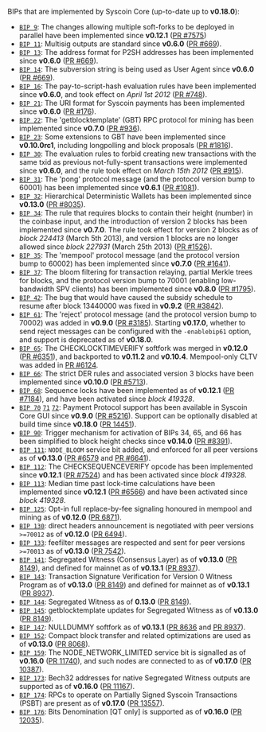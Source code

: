 ﻿BIPs that are implemented by Syscoin Core (up-to-date up to **v0.18.0**):

* [`BIP 9`](https://github.com/syscoin/bips/blob/master/bip-0009.mediawiki): The changes allowing multiple soft-forks to be deployed in parallel have been implemented since **v0.12.1**  ([PR #7575](https://github.com/syscoin/syscoin/pull/7575))
* [`BIP 11`](https://github.com/syscoin/bips/blob/master/bip-0011.mediawiki): Multisig outputs are standard since **v0.6.0** ([PR #669](https://github.com/syscoin/syscoin/pull/669)).
* [`BIP 13`](https://github.com/syscoin/bips/blob/master/bip-0013.mediawiki): The address format for P2SH addresses has been implemented since **v0.6.0** ([PR #669](https://github.com/syscoin/syscoin/pull/669)).
* [`BIP 14`](https://github.com/syscoin/bips/blob/master/bip-0014.mediawiki): The subversion string is being used as User Agent since **v0.6.0** ([PR #669](https://github.com/syscoin/syscoin/pull/669)).
* [`BIP 16`](https://github.com/syscoin/bips/blob/master/bip-0016.mediawiki): The pay-to-script-hash evaluation rules have been implemented since **v0.6.0**, and took effect on *April 1st 2012* ([PR #748](https://github.com/syscoin/syscoin/pull/748)).
* [`BIP 21`](https://github.com/syscoin/bips/blob/master/bip-0021.mediawiki): The URI format for Syscoin payments has been implemented since **v0.6.0** ([PR #176](https://github.com/syscoin/syscoin/pull/176)).
* [`BIP 22`](https://github.com/syscoin/bips/blob/master/bip-0022.mediawiki): The 'getblocktemplate' (GBT) RPC protocol for mining has been implemented since **v0.7.0** ([PR #936](https://github.com/syscoin/syscoin/pull/936)).
* [`BIP 23`](https://github.com/syscoin/bips/blob/master/bip-0023.mediawiki): Some extensions to GBT have been implemented since **v0.10.0rc1**, including longpolling and block proposals ([PR #1816](https://github.com/syscoin/syscoin/pull/1816)).
* [`BIP 30`](https://github.com/syscoin/bips/blob/master/bip-0030.mediawiki): The evaluation rules to forbid creating new transactions with the same txid as previous not-fully-spent transactions were implemented since **v0.6.0**, and the rule took effect on *March 15th 2012* ([PR #915](https://github.com/syscoin/syscoin/pull/915)).
* [`BIP 31`](https://github.com/syscoin/bips/blob/master/bip-0031.mediawiki): The 'pong' protocol message (and the protocol version bump to 60001) has been implemented since **v0.6.1** ([PR #1081](https://github.com/syscoin/syscoin/pull/1081)).
* [`BIP 32`](https://github.com/syscoin/bips/blob/master/bip-0032.mediawiki): Hierarchical Deterministic Wallets has been implemented since **v0.13.0** ([PR #8035](https://github.com/syscoin/syscoin/pull/8035)).
* [`BIP 34`](https://github.com/syscoin/bips/blob/master/bip-0034.mediawiki): The rule that requires blocks to contain their height (number) in the coinbase input, and the introduction of version 2 blocks has been implemented since **v0.7.0**. The rule took effect for version 2 blocks as of *block 224413* (March 5th 2013), and version 1 blocks are no longer allowed since *block 227931* (March 25th 2013) ([PR #1526](https://github.com/syscoin/syscoin/pull/1526)).
* [`BIP 35`](https://github.com/syscoin/bips/blob/master/bip-0035.mediawiki): The 'mempool' protocol message (and the protocol version bump to 60002) has been implemented since **v0.7.0** ([PR #1641](https://github.com/syscoin/syscoin/pull/1641)).
* [`BIP 37`](https://github.com/syscoin/bips/blob/master/bip-0037.mediawiki): The bloom filtering for transaction relaying, partial Merkle trees for blocks, and the protocol version bump to 70001 (enabling low-bandwidth SPV clients) has been implemented since **v0.8.0** ([PR #1795](https://github.com/syscoin/syscoin/pull/1795)).
* [`BIP 42`](https://github.com/syscoin/bips/blob/master/bip-0042.mediawiki): The bug that would have caused the subsidy schedule to resume after block 13440000 was fixed in **v0.9.2** ([PR #3842](https://github.com/syscoin/syscoin/pull/3842)).
* [`BIP 61`](https://github.com/syscoin/bips/blob/master/bip-0061.mediawiki): The 'reject' protocol message (and the protocol version bump to 70002) was added in **v0.9.0** ([PR #3185](https://github.com/syscoin/syscoin/pull/3185)). Starting **v0.17.0**, whether to send reject messages can be configured with the `-enablebip61` option, and support is deprecated as of **v0.18.0**.
* [`BIP 65`](https://github.com/syscoin/bips/blob/master/bip-0065.mediawiki): The CHECKLOCKTIMEVERIFY softfork was merged in **v0.12.0** ([PR #6351](https://github.com/syscoin/syscoin/pull/6351)), and backported to **v0.11.2** and **v0.10.4**. Mempool-only CLTV was added in [PR #6124](https://github.com/syscoin/syscoin/pull/6124).
* [`BIP 66`](https://github.com/syscoin/bips/blob/master/bip-0066.mediawiki): The strict DER rules and associated version 3 blocks have been implemented since **v0.10.0** ([PR #5713](https://github.com/syscoin/syscoin/pull/5713)).
* [`BIP 68`](https://github.com/syscoin/bips/blob/master/bip-0068.mediawiki): Sequence locks have been implemented as of **v0.12.1**  ([PR #7184](https://github.com/syscoin/syscoin/pull/7184)), and have been activated since *block 419328*.
* [`BIP 70`](https://github.com/syscoin/bips/blob/master/bip-0070.mediawiki) [`71`](https://github.com/syscoin/bips/blob/master/bip-0071.mediawiki) [`72`](https://github.com/syscoin/bips/blob/master/bip-0072.mediawiki): Payment Protocol support has been available in Syscoin Core GUI since **v0.9.0** ([PR #5216](https://github.com/syscoin/syscoin/pull/5216)). Support can be optionally disabled at build time since **v0.18.0** ([PR 14451](https://github.com/syscoin/syscoin/pull/14451)).
* [`BIP 90`](https://github.com/syscoin/bips/blob/master/bip-0090.mediawiki): Trigger mechanism for activation of BIPs 34, 65, and 66 has been simplified to block height checks since **v0.14.0** ([PR #8391](https://github.com/syscoin/syscoin/pull/8391)).
* [`BIP 111`](https://github.com/syscoin/bips/blob/master/bip-0111.mediawiki): `NODE_BLOOM` service bit added, and enforced for all peer versions as of **v0.13.0** ([PR #6579](https://github.com/syscoin/syscoin/pull/6579) and [PR #6641](https://github.com/syscoin/syscoin/pull/6641)).
* [`BIP 112`](https://github.com/syscoin/bips/blob/master/bip-0112.mediawiki): The CHECKSEQUENCEVERIFY opcode has been implemented since **v0.12.1** ([PR #7524](https://github.com/syscoin/syscoin/pull/7524)) and has been activated since *block 419328*.
* [`BIP 113`](https://github.com/syscoin/bips/blob/master/bip-0113.mediawiki): Median time past lock-time calculations have been implemented since **v0.12.1** ([PR #6566](https://github.com/syscoin/syscoin/pull/6566)) and have been activated since *block 419328*.
* [`BIP 125`](https://github.com/syscoin/bips/blob/master/bip-0125.mediawiki): Opt-in full replace-by-fee signaling honoured in mempool and mining as of **v0.12.0** ([PR 6871](https://github.com/syscoin/syscoin/pull/6871)).
* [`BIP 130`](https://github.com/syscoin/bips/blob/master/bip-0130.mediawiki): direct headers announcement is negotiated with peer versions `>=70012` as of **v0.12.0** ([PR 6494](https://github.com/syscoin/syscoin/pull/6494)).
* [`BIP 133`](https://github.com/syscoin/bips/blob/master/bip-0133.mediawiki): feefilter messages are respected and sent for peer versions `>=70013` as of **v0.13.0** ([PR 7542](https://github.com/syscoin/syscoin/pull/7542)).
* [`BIP 141`](https://github.com/syscoin/bips/blob/master/bip-0141.mediawiki): Segregated Witness (Consensus Layer) as of **v0.13.0** ([PR 8149](https://github.com/syscoin/syscoin/pull/8149)), and defined for mainnet as of **v0.13.1** ([PR 8937](https://github.com/syscoin/syscoin/pull/8937)).
* [`BIP 143`](https://github.com/syscoin/bips/blob/master/bip-0143.mediawiki): Transaction Signature Verification for Version 0 Witness Program as of **v0.13.0** ([PR 8149](https://github.com/syscoin/syscoin/pull/8149)) and defined for mainnet as of **v0.13.1** ([PR 8937](https://github.com/syscoin/syscoin/pull/8937)).
* [`BIP 144`](https://github.com/syscoin/bips/blob/master/bip-0144.mediawiki): Segregated Witness as of **0.13.0** ([PR 8149](https://github.com/syscoin/syscoin/pull/8149)).
* [`BIP 145`](https://github.com/syscoin/bips/blob/master/bip-0145.mediawiki): getblocktemplate updates for Segregated Witness as of **v0.13.0** ([PR 8149](https://github.com/syscoin/syscoin/pull/8149)).
* [`BIP 147`](https://github.com/syscoin/bips/blob/master/bip-0147.mediawiki): NULLDUMMY softfork as of **v0.13.1** ([PR 8636](https://github.com/syscoin/syscoin/pull/8636) and [PR 8937](https://github.com/syscoin/syscoin/pull/8937)).
* [`BIP 152`](https://github.com/syscoin/bips/blob/master/bip-0152.mediawiki): Compact block transfer and related optimizations are used as of **v0.13.0** ([PR 8068](https://github.com/syscoin/syscoin/pull/8068)).
* [`BIP 159`](https://github.com/syscoin/bips/blob/master/bip-0159.mediawiki): The NODE_NETWORK_LIMITED service bit is signalled as of **v0.16.0** ([PR 11740](https://github.com/syscoin/syscoin/pull/11740)), and such nodes are connected to as of **v0.17.0** ([PR 10387](https://github.com/syscoin/syscoin/pull/10387)).
* [`BIP 173`](https://github.com/syscoin/bips/blob/master/bip-0173.mediawiki): Bech32 addresses for native Segregated Witness outputs are supported as of **v0.16.0** ([PR 11167](https://github.com/syscoin/syscoin/pull/11167)).
* [`BIP 174`](https://github.com/syscoin/bips/blob/master/bip-0174.mediawiki): RPCs to operate on Partially Signed Syscoin Transactions (PSBT) are present as of **v0.17.0** ([PR 13557](https://github.com/syscoin/syscoin/pull/13557)).
* [`BIP 176`](https://github.com/syscoin/bips/blob/master/bip-0176.mediawiki): Bits Denomination [QT only] is supported as of **v0.16.0** ([PR 12035](https://github.com/syscoin/syscoin/pull/12035)).
